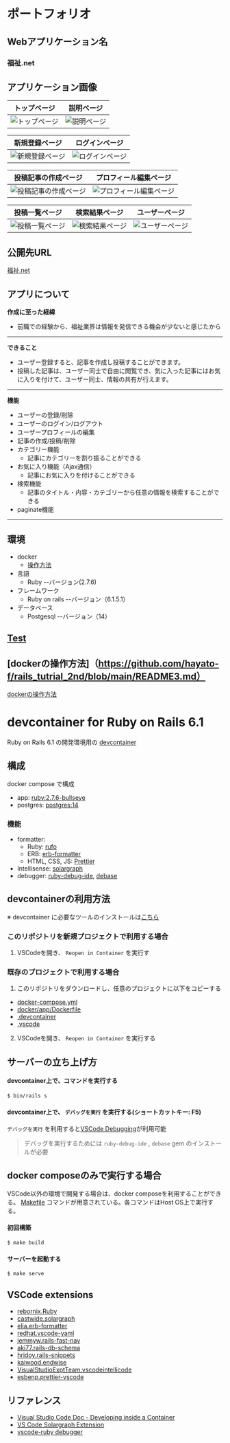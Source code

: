 # ポートフォリオ

## Webアプリケーション名
### 福祉.net
## アプリケーション画像
|トップページ|説明ページ|
|---|---|
|![トップページ](https://user-images.githubusercontent.com/104083127/208344427-b328161c-f933-431a-a437-83c6a1366be4.png)|![説明ページ](https://user-images.githubusercontent.com/104083127/208346193-3d197766-1644-4502-a4cf-309e2bb8530c.png)|

|新規登録ページ|ログインページ|
|---|---|
|![新規登録ページ](https://user-images.githubusercontent.com/104083127/208349099-0712b837-86b1-4a03-a7dc-9254972b9f9d.png)|![ログインページ](https://user-images.githubusercontent.com/104083127/208349165-89f831d2-bbcb-4b02-8278-e590cdc8b6d3.png)|

|投稿記事の作成ページ|プロフィール編集ページ|
|---|---|
|![投稿記事の作成ページ](https://user-images.githubusercontent.com/104083127/208350234-0d57be91-189c-42f5-bb90-ef0b303f99d2.png)|![プロフィール編集ページ](https://user-images.githubusercontent.com/104083127/208350828-f254c575-c009-4da2-a871-7d90dc235b62.png)|

|投稿一覧ページ|検索結果ページ|ユーザーページ|
|---|---|---|
|![投稿一覧ページ](https://user-images.githubusercontent.com/104083127/208353498-1fa8fd15-fcc7-4a50-832a-84e340631674.png)|![検索結果ページ](https://user-images.githubusercontent.com/104083127/208351061-ee262c75-3fb9-45d1-908d-51f4cbfae11f.png)|![ユーザーページ](https://user-images.githubusercontent.com/104083127/208354171-317f5629-6e58-4a90-9220-1e2b9b19887c.png)|

## 公開先URL
[福祉.net](https://warm-tundra-44676.herokuapp.com/)
## アプリについて
**作成に至った経緯**
- 前職での経験から、福祉業界は情報を発信できる機会が少ないと感じたから
***
**できること**
- ユーザー登録すると、記事を作成し投稿することができます。
- 投稿した記事は、ユーザー同士で自由に閲覧でき、気に入った記事にはお気に入りを付けて、ユーザー同士、情報の共有が行えます。
***
**機能**
- ユーザーの登録/削除
- ユーザーのログイン/ログアウト
- ユーザープロフィールの編集
- 記事の作成/投稿/削除
- カテゴリー機能
  - 記事にカテゴリーを割り振ることができる 
- お気に入り機能（Ajax通信）
  - 記事にお気に入りを付けることができる
- 検索機能
  - 記事のタイトル・内容・カテゴリーから任意の情報を検索することができる
- paginate機能
***

 ## 環境
 - docker
   - [操作方法]()
 - 言語
   - Ruby --バージョン(2.7.6)
 - フレームワーク
   - Ruby on rails --バージョン（6.1.5.1）
 - データベース
   - Postgesql --バージョン（14）
## [Test](https://github.com/hayato-f/rails_tutrial_2nd/blob/main/README2.md)


## [dockerの操作方法]（https://github.com/hayato-f/rails_tutrial_2nd/blob/main/README3.md）
[dockerの操作方法](https://github.com/hayato-f/rails_tutrial_2nd/blob/main/README3.md)

# devcontainer for Ruby on Rails 6.1

Ruby on Rails 6.1 の開発環境用の [devcontainer](https://code.visualstudio.com/docs/remote/containers)

## 構成

docker compose で構成

- app: [ruby:2.7.6-bullseye](https://hub.docker.com/_/ruby)
- postgres: [postgres:14](https://hub.docker.com/_/postgres)

### 機能

- formatter:
  - Ruby: [rufo](https://github.com/ruby-formatter/rufo)
  - ERB: [erb-formatter](https://github.com/nebulab/erb-formatter)
  - HTML, CSS, JS: [Prettier](https://prettier.io/)
- Intellisense: [solargraph](https://github.com/castwide/solargraph)
- debugger: [ruby-debug-ide](https://github.com/ruby-debug/ruby-debug-ide), [debase](https://github.com/ruby-debug/debase)

## devcontainerの利用方法
※ devcontainer に必要なツールのインストールは[こちら](https://code.visualstudio.com/docs/remote/containers#_installation)


### このリポジトリを新規プロジェクトで利用する場合

1. VSCodeを開き、 `Reopen in Container` を実行す

### 既存のプロジェクトで利用する場合
1. このリポジトリをダウンロードし、任意のプロジェクトに以下をコピーする
- [docker-compose.yml](docker-compose.yml)
- [docker/app/Dockerfile](docker/app/Dockerfile)
- [.devcontainer](.devcontainer)
- [.vscode](.vscode)

2. VSCodeを開き、 `Reopen in Container` を実行する

## サーバーの立ち上げ方

#### devcontainer上で、コマンドを実行する
```bash
$ bin/rails s
```

#### devcontainer上で、 `デバッグを実行` を実行する(ショートカットキー: F5)

`デバッグを実行` を利用すると[VSCode Debugging](https://code.visualstudio.com/docs/editor/debugging)が利用可能

> デバッグを実行するためには `ruby-debug-ide` , `debase` gem のインストールが必要

## docker composeのみで実行する場合
VSCode以外の環境で開発する場合は、docker composeを利用することができる。 [Makefile](Makefile) コマンドが用意されている。各コマンドはHost OS上で実行する。

#### 初回構築
```
$ make build
```

#### サーバーを起動する
```
$ make serve
```


## VSCode extensions

- [rebornix.Ruby](https://marketplace.visualstudio.com/items?itemName=rebornix.Ruby)
- [castwide.solargraph](https://marketplace.visualstudio.com/items?itemName=castwide.solargraph)
- [elia.erb-formatter](https://marketplace.visualstudio.com/items?itemName=elia.erb-formatter)
- [redhat.vscode-yaml](https://marketplace.visualstudio.com/items?itemName=redhat.vscode-yaml)
- [jemmyw.rails-fast-nav](https://marketplace.visualstudio.com/items?itemName=jemmyw.rails-fast-nav)
- [aki77.rails-db-schema](https://marketplace.visualstudio.com/items?itemName=aki77.rails-db-schema)
- [hridoy.rails-snippets](https://marketplace.visualstudio.com/items?itemName=hridoy.rails-snippets)
- [kaiwood.endwise](https://marketplace.visualstudio.com/items?itemName=kaiwood.endwise)
- [VisualStudioExptTeam.vscodeintellicode](https://marketplace.visualstudio.com/items?itemName=VisualStudioExptTeam.vscodeintellicode)
- [esbenp.prettier-vscode](https://marketplace.visualstudio.com/items?itemName=esbenp.prettier-vscode)

## リファレンス

- [Visual Studio Code Doc - Developing inside a Container](https://code.visualstudio.com/docs/remote/containers)
- [VS Code Solargraph Extension](https://github.com/castwide/vscode-solargraph)
- [vscode-ruby debugger](https://github.com/rubyide/vscode-ruby/blob/main/docs/debugger.md)
